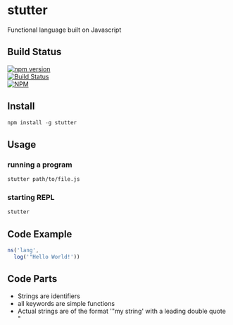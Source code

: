 # stutter
Functional language built on Javascript

## Build Status

[![npm version](https://badge.fury.io/js/stutter.svg)](https://badge.fury.io/js/stutter)<br />
[![Build Status](https://travis-ci.org/brianneisler/stutter.svg)](https://travis-ci.org/brianneisler/stutter)<br />
[![NPM](https://nodei.co/npm/stutter.png?downloads=true&downloadRank=true&stars=true)](https://nodei.co/npm/stutter/)


## Install

```js
npm install -g stutter
```

## Usage

### running a program
```bash
stutter path/to/file.js
```

### starting REPL
```bash
stutter
```

## Code Example
```js
ns('lang',
  log('"Hello World!'))
```

## Code Parts
- Strings are identifiers
- all keywords are simple functions
- Actual strings are of the format '"my string' with a leading double quote "

